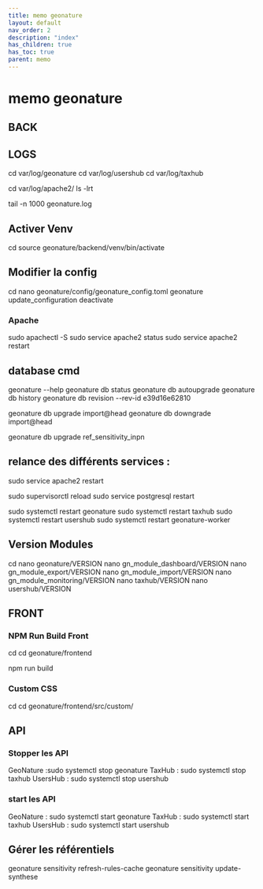 ```yaml
---
title: memo geonature
layout: default
nav_order: 2
description: "index"
has_children: true
has_toc: true
parent: memo
---
```


# memo geonature

## BACK

## LOGS
cd var/log/geonature
cd var/log/usershub
cd var/log/taxhub

cd var/log/apache2/
ls -lrt

tail -n 1000 geonature.log

## Activer Venv 

cd
source geonature/backend/venv/bin/activate

## Modifier la config
cd 
nano geonature/config/geonature_config.toml
geonature update_configuration
deactivate

### Apache
sudo apachectl -S
sudo service apache2 status
sudo service apache2 restart

## database cmd

geonature --help
geonature db status
geonature db autoupgrade
geonature db history
geonature db revision --rev-id e39d16e62810 

geonature db upgrade import@head
geonature db downgrade import@head

geonature db upgrade ref_sensitivity_inpn

## relance des différents services :

sudo service apache2 restart


sudo supervisorctl reload
sudo service postgresql restart

sudo systemctl restart geonature
sudo systemctl restart taxhub
sudo systemctl restart usershub
sudo systemctl restart geonature-worker


## Version Modules

cd
nano geonature/VERSION
nano gn_module_dashboard/VERSION 
nano gn_module_export/VERSION 
nano gn_module_import/VERSION 
nano gn_module_monitoring/VERSION
nano taxhub/VERSION
nano usershub/VERSION

## FRONT
### NPM Run Build Front

cd
cd geonature/frontend

npm run build

### Custom CSS

cd
cd geonature/frontend/src/custom/

## API

### Stopper les API

GeoNature :sudo systemctl stop geonature
TaxHub : sudo systemctl stop taxhub
UsersHub : sudo systemctl stop usershub

### start les API

GeoNature : sudo systemctl start geonature
TaxHub : sudo systemctl start taxhub
UsersHub : sudo systemctl start usershub

## Gérer les référentiels

geonature sensitivity refresh-rules-cache
geonature sensitivity update-synthese